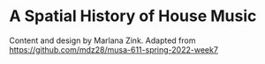 # A Spatial History of House Music

Content and design by Marlana Zink.
Adapted from https://github.com/mdz28/musa-611-spring-2022-week7